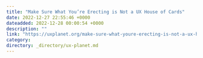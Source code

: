 ```yaml
---
title: "Make Sure What You’re Erecting is Not a UX House of Cards"
date: 2022-12-27 22:55:46 +0000
dateadded: 2022-12-28 00:00:54 +0000
description: ""
link: "https://uxplanet.org/make-sure-what-youre-erecting-is-not-a-ux-house-of-cards-69ae8e4f0441?source=rss----819cc2aaeee0---4"
category:
directory: _directory/ux-planet.md
---
```

